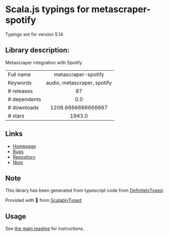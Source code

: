 
# Scala.js typings for metascraper-spotify

Typings are for version 5.14

## Library description:
Metascraper integration with Spotify

|                    |                 |
| ------------------ | :-------------: |
| Full name          | metascraper-spotify |
| Keywords           | audio, metascraper, spotify |
| # releases         | 87 |
| # dependents       | 0.0 |
| # downloads        | 1208.6666666666667 |
| # stars            | 1943.0 |

## Links
- [Homepage](https://github.com/microlinkhq/metascraper#readme)
- [Bugs](https://github.com/microlinkhq/metascraper/issues)
- [Repository](https://github.com/microlinkhq/metascraper)
- [Npm](https://www.npmjs.com/package/metascraper-spotify)
    


## Note
This library has been generated from typescript code from [DefinitelyTyped](https://definitelytyped.org).

Provided with :purple_heart: from [ScalablyTyped](https://github.com/oyvindberg/ScalablyTyped)

## Usage
See [the main readme](../../readme.md) for instructions.


